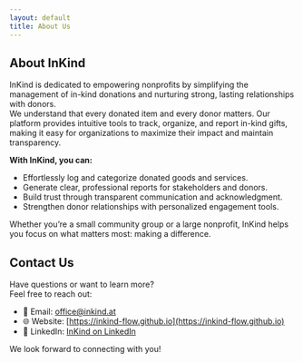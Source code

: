 ```yaml
---
layout: default
title: About Us
---
```

## About InKind

InKind is dedicated to empowering nonprofits by simplifying the management of in-kind donations and nurturing strong, lasting relationships with donors.  
We understand that every donated item and every donor matters. Our platform provides intuitive tools to track, organize, and report in-kind gifts, making it easy for organizations to maximize their impact and maintain transparency.

**With InKind, you can:**
- Effortlessly log and categorize donated goods and services.
- Generate clear, professional reports for stakeholders and donors.
- Build trust through transparent communication and acknowledgment.
- Strengthen donor relationships with personalized engagement tools.

Whether you’re a small community group or a large nonprofit, InKind helps you focus on what matters most: making a difference.


## Contact Us

Have questions or want to learn more?  
Feel free to reach out:

- 📧 Email: [office@inkind.at](office@inkind.at)
- 🌐 Website: [https://inkind-flow.github.io](https://inkind-flow.github.io)
- 💼 LinkedIn: [InKind on LinkedIn](https://linkedin.com/company/inkind)

We look forward to connecting with you!